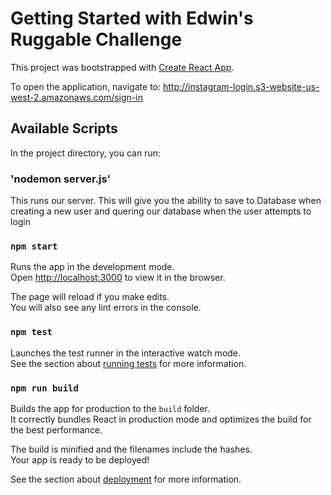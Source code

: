 
# Getting Started with Edwin's Ruggable Challenge

This project was bootstrapped with [Create React App](https://github.com/facebook/create-react-app).

To open the application, navigate to: http://instagram-login.s3-website-us-west-2.amazonaws.com/sign-in

## Available Scripts

In the project directory, you can run:

### 'nodemon server.js'

This runs our server. This will give you the ability to save to Database when creating a new user and quering our database when the user attempts to login

### `npm start`

Runs the app in the development mode.\
Open [http://localhost:3000](http://localhost:3000) to view it in the browser.

The page will reload if you make edits.\
You will also see any lint errors in the console.

### `npm test`

Launches the test runner in the interactive watch mode.\
See the section about [running tests](https://facebook.github.io/create-react-app/docs/running-tests) for more information.

### `npm run build`

Builds the app for production to the `build` folder.\
It correctly bundles React in production mode and optimizes the build for the best performance.

The build is minified and the filenames include the hashes.\
Your app is ready to be deployed!

See the section about [deployment](https://facebook.github.io/create-react-app/docs/deployment) for more information.


